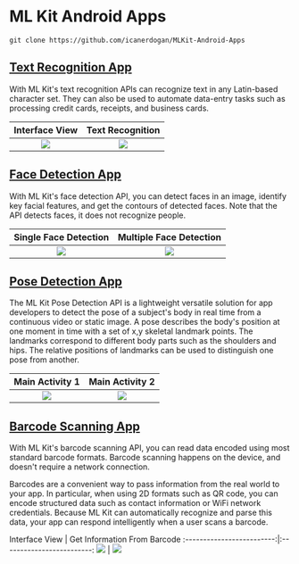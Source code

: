 <h1> ML Kit Android Apps </h1>

```
git clone https://github.com/icanerdogan/MLKit-Android-Apps
```

<h2> <a href = "https://github.com/icanerdogan/MLKit-Android-Apps/tree/master/TextRecognition"> Text Recognition App </a> </h2>

<p> With ML Kit's text recognition APIs can recognize text in any Latin-based character set. They can also be used to automate data-entry tasks such as processing credit cards, receipts, and business cards. </p>

Interface View          |  Text Recognition
:-------------------------:|:-------------------------:
![](https://raw.githubusercontent.com/icanerdogan/MLKit-Android-Apps/master/App%20Images/TextRecognitionApp1.jpg)  |  ![](https://raw.githubusercontent.com/icanerdogan/MLKit-Android-Apps/master/App%20Images/TextRecognitionApp2.jpg)

<h2> <a href = "https://github.com/icanerdogan/MLKit-Android-Apps/tree/master/FaceDetection"> Face Detection App </a> </h2>

<p> With ML Kit's face detection API, you can detect faces in an image, identify key facial features, and get the contours of detected faces. Note that the API detects faces, it does not recognize people. </p>

Single Face Detection         |  Multiple Face Detection
:-------------------------:|:-------------------------:
![](https://raw.githubusercontent.com/icanerdogan/MLKit-Android-Apps/master/App%20Images/FaceDetectionApp1.jpg)  |  ![](https://raw.githubusercontent.com/icanerdogan/MLKit-Android-Apps/master/App%20Images/FaceDetectionApp2.jpg)

<h2>  <a href = "https://github.com/icanerdogan/MLKit-Android-Apps/tree/master/PoseDetection" > Pose Detection App</a> </h2>
<p> The ML Kit Pose Detection API is a lightweight versatile solution for app developers to detect the pose of a subject's body in real time from a continuous video or static image. A pose describes the body's position at one moment in time with a set of x,y skeletal landmark points. The landmarks correspond to different body parts such as the shoulders and hips. The relative positions of landmarks can be used to distinguish one pose from another. </p>

Main Activity 1         |  Main Activity 2
:-------------------------:|:-------------------------:
![](https://raw.githubusercontent.com/icanerdogan/MLKit-Android-Apps/master/App%20Images/PoseDetectionApp1.jpg)  |  ![](https://raw.githubusercontent.com/icanerdogan/MLKit-Android-Apps/master/App%20Images/PoseDetectionApp2.jpg)

<h2> <a href="https://github.com/icanerdogan/MLKit-Android-Apps/tree/master/BarcodeScanner"> Barcode Scanning App </a></h2>
<p>With ML Kit's barcode scanning API, you can read data encoded using most standard barcode formats. Barcode scanning happens on the device, and doesn't require a network connection.

Barcodes are a convenient way to pass information from the real world to your app. In particular, when using 2D formats such as QR code, you can encode structured data such as contact information or WiFi network credentials. Because ML Kit can automatically recognize and parse this data, your app can respond intelligently when a user scans a barcode.  </p>
Interface View        |  Get Information From Barcode
:-------------------------:|:-------------------------:
![](https://raw.githubusercontent.com/icanerdogan/MLKit-Android-Apps/master/App%20Images/BarcodeScannerApp1.jpg)  |  ![](https://raw.githubusercontent.com/icanerdogan/MLKit-Android-Apps/master/App%20Images/BarcodeScannerApp2.jpg)
